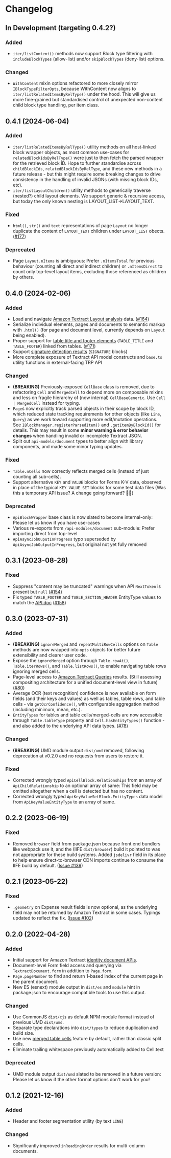 # Changelog

## In Development (targeting 0.4.2?)
### Added
- `iter/listContent()` methods now support Block type filtering with `includeBlockTypes` (allow-list) and/or `skipBlockTypes` (deny-list) options.
### Changed
- `WithContent` mixin options refactored to more closely mirror `IBlockTypeFilterOpts`, because WithContent now aligns to `iter/listRelatedItemsByRelType()` under the hood. This will give us more fine-grained but standardised control of unexpected non-content child block type handling, per item class.

## 0.4.1 (2024-06-04)
### Added
- `iter/listRelatedItemsByRelType()` utility methods on all host-linked block wrapper objects, as most common use-cases for `relatedBlockIdsByRelType()` were just to then fetch the parsed wrapper for the retrieved block ID. Hope to further standardise across `childBlockIds`, `relatedBlockIdsByRelType`, and these new methods in a future release - but this might require some breaking changes to drive consistency in the handling of invalid JSONs (with missing block IDs, etc).
- `iter/listLayoutChildren()` utility methods to generically traverse (nested?) child layout elements. We support generic & recursive access, but today the only known nesting is LAYOUT_LIST->LAYOUT_TEXT.
### Fixed
- `html()`, `str()` and `text` representations of page `Layout` no longer duplicate the content of `LAYOUT_TEXT` children under `LAYOUT_LIST` obects. ([#177](https://github.com/aws-samples/amazon-textract-response-parser/issues/177))
### Deprecated
- Page `Layout.nItems` is ambiguous: Prefer `.nItemsTotal` for previous behaviour (counting all direct and indirect children) or `.nItemsDirect` to count only top-level layout items, excluding those referenced as children by others.

## 0.4.0 (2024-02-06)
### Added
- Load and navigate [Amazon Textract Layout analysis](https://aws.amazon.com/blogs/machine-learning/amazon-textracts-new-layout-feature-introduces-efficiencies-in-general-purpose-and-generative-ai-document-processing-tasks/) data. ([#164](https://github.com/aws-samples/amazon-textract-response-parser/issues/164))
- Serialize individual elements, pages and documents to semantic markup with `.html()` (for page and document level, currently depends on `Layout` being enabled).
- Proper support for [table title and footer elements](https://aws.amazon.com/blogs/machine-learning/announcing-enhanced-table-extractions-with-amazon-textract/) (`TABLE_TITLE` and `TABLE_FOOTER`) linked from tables. ([#171](https://github.com/aws-samples/amazon-textract-response-parser/issues/171))
- Support [signature detection results](https://aws.amazon.com/blogs/machine-learning/detect-signatures-on-documents-or-images-using-the-signatures-feature-in-amazon-textract/) (`SIGNATURE` blocks)
- More complete exposure of Textract API model constructs and `base.ts` utility functions in external-facing TRP API
### Changed
- **(BREAKING)** Previously-exposed `CellBase` class is removed, due to refactoring `Cell` and `MergedCell` to depend more on composable mixins and less on fragile hierarchy of (now internal) `CellBaseGeneric`. Use `Cell | MergedCell` instead for typing.
- `Page`s now explicitly track parsed objects in their scope by block ID, which reduced state tracking requirements for other objects (like `Line`, `Query`) as we work toward supporting more edit/mutation operations. See `IBlockManager.registerParsedItem()` and `.getItemByBlockId()` for details. This may result in some **minor warning & error behavior changes** when handling invalid or incomplete Textract JSON.
- Split out `api-models/document` types to better align with library components, and made some minor typing updates.
### Fixed
- `Table.nCells` now correctly reflects merged cells (instead of just counting all sub-cells).
- Support alternative `KEY` and `VALUE` blocks for Forms K-V data, observed in place of the typical `KEY_VALUE_SET` blocks for some test data files (Was this a temporary API issue? A change going forward? 🤷‍♂️)
### Deprecated
- `ApiBlockWrapper` base class is now slated to become internal-only: Please let us know if you have use-cases
- Various re-exports from `/api-modules/document` sub-module: Prefer importing direct from top-level
- `ApiAsyncJobOuputInProgress` typo superseded by `ApiAsyncJobOutputInProgress`, but original not yet fully removed

## 0.3.1 (2023-08-28)
### Fixed
- Suppress "content may be truncated" warnings when API `NextToken` is present but `null` ([#154](https://github.com/aws-samples/amazon-textract-response-parser/issues/154))
- Fix typed `TABLE_FOOTER` and `TABLE_SECTION_HEADER` EntityType values to match the [API doc](https://docs.aws.amazon.com/textract/latest/dg/API_Block.html) ([#158](https://github.com/aws-samples/amazon-textract-response-parser/issues/158))

## 0.3.0 (2023-07-31)
### Added
- **(BREAKING)** `ignoreMerged` and `repeatMultiRowCells` options on `Table` methods are now wrapped into `opts` objects for better future extensibility and clearer user code.
- Expose the `ignoreMerged` option through `Table.rowAt()`, `Table.iterRows()`, and `Table.listRows()`, to enable navigating table rows ignoring merged cells.
- Page-level access to [Amazon Textract Queries](https://docs.aws.amazon.com/textract/latest/dg/queryresponse.html) results. (Still assessing compositing architecture for a unified document-level view in future) ([#80](https://github.com/aws-samples/amazon-textract-response-parser/issues/80))
- Average OCR (text recognition) confidence is now available on form fields (and their keys and values) as well as tables, table rows, and table cells - via `getOcrConfidence()`, with configurable aggregation method (including minimum, mean, etc.).
- `EntityTypes` for tables and table cells/merged-cells are now accessible through `Table.tableType` property and `Cell.hasEntityTypes()` function - and also added to the underlying API data types. ([#78](https://github.com/aws-samples/amazon-textract-response-parser/issues/78))
### Changed
- **(BREAKING)** UMD module output `dist/umd` removed, following deprecation at v0.2.0 and no requests from users to restore it.
### Fixed
- Corrected wrongly typed `ApiCellBlock.Relationships` from an array of `ApiChildRelationship` to an optional array of same: This field may be omitted altogether when a cell is detected but has no content.
- Corrected wrongly typed `ApiKeyValueSetBlock.EntityTypes` data model from `ApiKeyValueEntityType` to an array of same.

## 0.2.2 (2023-06-19)
### Fixed
- Removed `browser` field from package.json because front end bundlers like webpack use it, and the (IIFE `dist/browser`) build it pointed to was not appropriate for these build systems. Added `jsdelivr` field in its place to help ensure direct-to-browser CDN imports continue to consume the IIFE build by default. ([Issue #139](https://github.com/aws-samples/amazon-textract-response-parser/issues/139))

## 0.2.1 (2023-05-22)
### Fixed
- `.geometry` on Expense result fields is now optional, as the underlying field may not be returned by Amazon Textract in some cases. Typings updated to reflect the fix. ([Issue #102](https://github.com/aws-samples/amazon-textract-response-parser/issues/102))

## 0.2.0 (2022-04-28)
### Added
- Initial support for Amazon Textract [identity document APIs](https://docs.aws.amazon.com/textract/latest/dg/how-it-works-identity.html).
- Document-level Form field access and querying via `TextractDocument.form` in addition to `Page.form`.
- `Page.pageNumber` to find and return 1-based index of the current page in the parent document.
- New ES (esnext) module output in `dist/es` and `module` hint in package.json to encourage compatible tools to use this output.
### Changed
- Use CommonJS `dist/cjs` as default NPM module format instead of previous UMD `dist/umd`.
- Separate type declarations into `dist/types` to reduce duplication and build size.
- Use new [merged table cells](https://aws.amazon.com/about-aws/whats-new/2022/03/amazon-textract-updates-tables-check-detection/) feature by default, rather than classic split cells.
- Eliminate trailing whitespace previously automatically added to Cell.text
### Deprecated
- UMD module output `dist/umd` slated to be removed in a future version: Please let us know if the other format options don't work for you!

## 0.1.2 (2021-12-16)
### Added
- Header and footer segmentation utility (by text `LINE`)
### Changed
- Significantly improved `inReadingOrder` results for multi-column documents.
